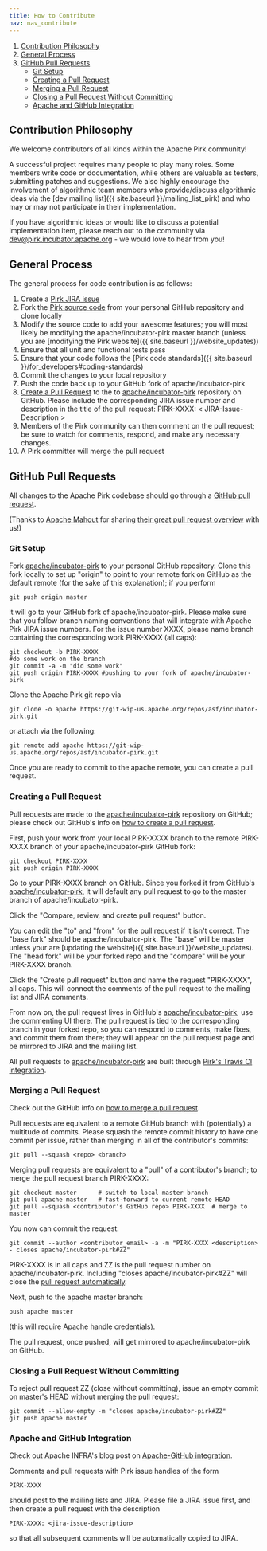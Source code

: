```yaml
---
title: How to Contribute
nav: nav_contribute
---
```


1. [Contribution Philosophy](#contribution-philosophy)
2. [General Process](#general-process)
3. [GitHub Pull Requests](#github-pull-requests)
	* [Git Setup](#git-setup)
	* [Creating a Pull Request](#creating-a-pull-request)
	* [Merging a Pull Request](#merging-a-pull-request)
	* [Closing a Pull Request Without Committing](#closing-a-pull-request-without-committing)
	* [Apache and GitHub Integration](#apache-and-github-integration)

## Contribution Philosophy

We welcome contributors of all kinds within the Apache Pirk community! 

A successful project requires many people to play many roles. Some members write code or documentation, while others are valuable as testers, submitting patches and suggestions. We also highly encourage the involvement of algorithmic team members who provide/discuss algorithmic ideas via the [dev mailing list]({{ site.baseurl }}/mailing_list_pirk) and who may or may not participate in their implementation.

If you have algorithmic ideas or would like to discuss a potential implementation item, please reach out to the community via [dev@pirk.incubator.apache.org](mailto:dev@pirk.incubator.apache.org) - we would love to hear from you! 
	
## General Process

The general process for code contribution is as follows:

1. Create a [Pirk JIRA issue](https://issues.apache.org/jira/browse/PIRK)
2. Fork the [Pirk source code](https://github.com/apache/incubator-pirk) from your personal GitHub repository and clone locally
3. Modify the source code to add your awesome features; you will most likely be modifying the apache/incubator-pirk master branch (unless you are [modifying the Pirk website]({{ site.baseurl }}/website_updates))
4. Ensure that all unit and functional tests pass
5. Ensure that your code follows the [Pirk code standards]({{ site.baseurl }}/for_developers#coding-standards)
6. Commit the changes to your local repository
7. Push the code back up to your GitHub fork of apache/incubator-pirk
8. [Create a Pull Request](#github-pull-requests) to the to [apache/incubator-pirk](https://github.com/apache/incubator-pirk) repository on GitHub. Please include the corresponding JIRA issue number and description in the title of the pull request: PIRK-XXXX: < JIRA-Issue-Description >
9. Members of the Pirk community can then comment on the pull request; be sure to watch for comments, respond, and make any necessary changes.
10. A Pirk committer will merge the pull request


## GitHub Pull Requests

All changes to the Apache Pirk codebase should go through a [GitHub pull request](https://help.github.com/articles/using-pull-requests/). 

(Thanks to [Apache Mahout](http://mahout.apache.org/) for sharing [their great pull request overview](http://mahout.apache.org/developers/github.html) with us!)

### Git Setup

Fork [apache/incubator-pirk](https://github.com/apache/incubator-pirk) to your personal GitHub repository. Clone this fork locally to set up "origin" to point to your remote fork on GitHub as the default remote (for the sake of this explanation); if you perform 

	git push origin master
	
it will go to your GitHub fork of apache/incubator-pirk. Please make sure that you follow branch naming conventions that will integrate with Apache Pirk JIRA issue numbers. For the issue number XXXX, please name branch containing the corresponding work PIRK-XXXX (all caps):

	git checkout -b PIRK-XXXX
	#do some work on the branch
	git commit -a -m "did some work"
	git push origin PIRK-XXXX #pushing to your fork of apache/incubator-pirk

Clone the Apache Pirk git repo via 

	git clone -o apache https://git-wip-us.apache.org/repos/asf/incubator-pirk.git
	
or attach via the following:

	git remote add apache https://git-wip-us.apache.org/repos/asf/incubator-pirk.git
	
Once you are ready to commit to the apache remote, you can create a pull request.

### Creating a Pull Request

Pull requests are made to the [apache/incubator-pirk](https://github.com/apache/incubator-pirk) repository on GitHub; please check out GitHub's info on [how to create a pull request](https://help.github.com/articles/creating-a-pull-request/).

First, push your work from your local PIRK-XXXX branch to the remote PIRK-XXXX branch of your apache/incubator-pirk GitHub fork:

	git checkout PIRK-XXXX
	git push origin PIRK-XXXX
	
Go to your PIRK-XXXX branch on GitHub. Since you forked it from GitHub's [apache/incubator-pirk](https://github.com/apache/incubator-pirk), it will default any pull request to go to the master branch of apache/incubator-pirk.

Click the "Compare, review, and create pull request" button.

You can edit the "to" and "from" for the pull request if it isn't correct. The "base fork" should be apache/incubator-pirk. The "base" will be master unless your are [updating the website]({{ site.baseurl }}/website_updates). The "head fork" will be your forked repo and the "compare" will be your PIRK-XXXX branch.

Click the "Create pull request" button and name the request "PIRK-XXXX", all caps. This will connect the comments of the pull request to the mailing list and JIRA comments.

From now on, the pull request lives in GitHub's [apache/incubator-pirk](https://github.com/apache/incubator-pirk); use the commenting UI there. The pull request is tied to the corresponding branch in your forked repo, so you can respond to comments, make fixes, and commit them from there; they will appear on the pull request page and be mirrored to JIRA and the mailing list.

All pull requests to [apache/incubator-pirk](https://github.com/apache/incubator-pirk) are built through [Pirk's Travis CI integration](https://travis-ci.org/apache/incubator-pirk). 


### Merging a Pull Request

Check out the GitHub info on [how to merge a pull request](https://help.github.com/articles/merging-a-pull-request/#merging-locally).

Pull requests are equivalent to a remote GitHub branch with (potentially) a multitude of commits. Please squash the remote commit history to have one commit per issue, rather than merging in all of the contributor's commits: 

	git pull --squash <repo> <branch>

Merging pull requests are equivalent to a "pull" of a contributor's branch; to merge the pull request branch PIRK-XXXX:

	git checkout master      # switch to local master branch
	git pull apache master   # fast-forward to current remote HEAD
	git pull --squash <contributor's GitHub repo> PIRK-XXXX  # merge to master
	
You now can commit the request:

	git commit --author <contributor_email> -a -m "PIRK-XXXX <description> - closes apache/incubator-pirk#ZZ"
	
PIRK-XXXX is in all caps and ZZ is the pull request number on apache/incubator-pirk. Including "closes apache/incubator-pirk#ZZ" will close the [pull request automatically](https://help.github.com/articles/closing-issues-via-commit-messages/).

Next, push to the apache master branch:

	push apache master
	
(this will require Apache handle credentials).

The pull request, once pushed, will get mirrored to apache/incubator-pirk on GitHub. 

### Closing a Pull Request Without Committing

To reject pull request ZZ (close without committing), issue an empty commit on master's HEAD without merging the pull request:

	git commit --allow-empty -m "closes apache/incubator-pirk#ZZ"
	git push apache master
	

### Apache and GitHub Integration

Check out Apache INFRA's blog post on [Apache-GitHub integration](https://blogs.apache.org/infra/entry/improved_integration_between_apache_and). 

Comments and pull requests with Pirk issue handles of the form

	PIRK-XXXX
	
should post to the mailing lists and JIRA. Please file a JIRA issue first, and then create a pull request with the description

	PIRK-XXXX: <jira-issue-description>
	
so that all subsequent comments will be automatically copied to JIRA.
